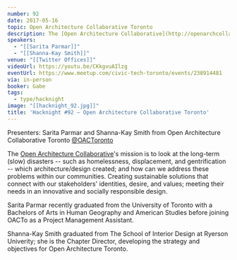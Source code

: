 ```yaml
---
number: 92
date: 2017-05-16
topic: Open Architecture Collaborative Toronto
description: The [Open Architecture Collaborative](http://openarchcollab.org)'s mission is to look at the long-term (slow) disasters -- such as homelessness, displacement, and gentrification -- which architecture/design created; and how can we address these problems within our communities. Creating sustainable solutions that connect with our stakeholders' identities, desire, and values; meeting their needs in an innovative and socially responsible design.
speakers:
  - "[[Sarita Parmar]]"
  - "[[Shanna-Kay Smith]]"
venue: "[[Twitter Offices]]"
videoUrl: https://youtu.be/CKkgvuAIlzg
eventUrl: https://www.meetup.com/civic-tech-toronto/events/238914481
via: in-person
booker: Gabe
tags:
  - type/hacknight
image: "[[hacknight_92.jpg]]"
title: 'Hacknight #92 – Open Architecture Collaborative Toronto'
---
```


Presenters: Sarita Parmar and Shanna-Kay Smith from Open Architecture Collaborative Toronto [@OACToronto](https://twitter.com/OACToronto)

The [Open Architecture Collaborative](http://openarchcollab.org)'s mission is to look at the long-term (slow) disasters -- such as homelessness, displacement, and gentrification -- which architecture/design created; and how can we address these problems within our communities. Creating sustainable solutions that connect with our stakeholders' identities, desire, and values; meeting their needs in an innovative and socially responsible design.

Sarita Parmar recently graduated from the University of Toronto with a Bachelors of Arts in Human Geography and American Studies before joining OACTo as a Project Management Assistant.

Shanna-Kay Smith graduated from The School of Interior Design at Ryerson Univerity; she is the Chapter Director, developing the strategy and objectives for Open Architecture Toronto.